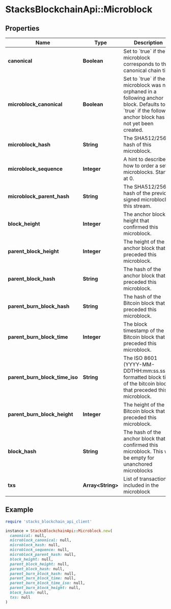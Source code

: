 # StacksBlockchainApi::Microblock

## Properties

| Name | Type | Description | Notes |
| ---- | ---- | ----------- | ----- |
| **canonical** | **Boolean** | Set to &#x60;true&#x60; if the microblock corresponds to the canonical chain tip. |  |
| **microblock_canonical** | **Boolean** | Set to &#x60;true&#x60; if the microblock was not orphaned in a following anchor block. Defaults to &#x60;true&#x60; if the following anchor block has not yet been created. |  |
| **microblock_hash** | **String** | The SHA512/256 hash of this microblock. |  |
| **microblock_sequence** | **Integer** | A hint to describe how to order a set of microblocks. Starts at 0. |  |
| **microblock_parent_hash** | **String** | The SHA512/256 hash of the previous signed microblock in this stream. |  |
| **block_height** | **Integer** | The anchor block height that confirmed this microblock. |  |
| **parent_block_height** | **Integer** | The height of the anchor block that preceded this microblock. |  |
| **parent_block_hash** | **String** | The hash of the anchor block that preceded this microblock. |  |
| **parent_burn_block_hash** | **String** | The hash of the Bitcoin block that preceded this microblock. |  |
| **parent_burn_block_time** | **Integer** | The block timestamp of the Bitcoin block that preceded this microblock. |  |
| **parent_burn_block_time_iso** | **String** | The ISO 8601 (YYYY-MM-DDTHH:mm:ss.sssZ) formatted block time of the bitcoin block that preceded this microblock. |  |
| **parent_burn_block_height** | **Integer** | The height of the Bitcoin block that preceded this microblock. |  |
| **block_hash** | **String** | The hash of the anchor block that confirmed this microblock. This wil be empty for unanchored microblocks |  |
| **txs** | **Array&lt;String&gt;** | List of transactions included in the microblock |  |

## Example

```ruby
require 'stacks_blockchain_api_client'

instance = StacksBlockchainApi::Microblock.new(
  canonical: null,
  microblock_canonical: null,
  microblock_hash: null,
  microblock_sequence: null,
  microblock_parent_hash: null,
  block_height: null,
  parent_block_height: null,
  parent_block_hash: null,
  parent_burn_block_hash: null,
  parent_burn_block_time: null,
  parent_burn_block_time_iso: null,
  parent_burn_block_height: null,
  block_hash: null,
  txs: null
)
```

